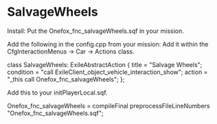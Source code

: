 # SalvageWheels

Install:
Put the Onefox_fnc_salvageWheels.sqf in your mission.

Add the following in the config.cpp from your mission:
Add it within the CfgInteractionMenus -> Car -> Actions class.

class SalvageWheels: ExileAbstractAction
{
    title = "Salvage Wheels";
    condition = "call ExileClient_object_vehicle_interaction_show";
    action = "_this call Onefox_fnc_salvageWheels";
};

Add this to your initPlayerLocal.sqf.

Onefox_fnc_salvageWheels = compileFinal preprocessFileLineNumbers "Onefox_fnc_salvageWheels.sqf";

